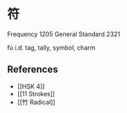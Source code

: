 # 符
Frequency 1205
General Standard 2321

fú
i.d. tag, tally, symbol, charm

## References
- [[HSK 4]]
- [[11 Strokes]]
- [[竹 Radical]]